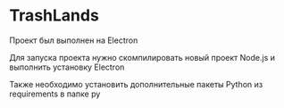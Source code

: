 # TrashLands
Проект был выполнен на Electron

Для запуска проекта нужно скомпилировать новый проект Node.js и выполнить установку Electron

Также необходимо установить дополнительные пакеты Python из requirements в папке py
